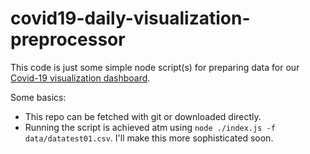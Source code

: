 # covid19-daily-visualization-preprocessor

This code is just some simple node script(s) for preparing data for our [Covid-19 visualization dashboard](https://observablehq.com/@benracine/covid-19-cumulative-deaths-per-thousand-us-counties).

Some basics:
- This repo can be fetched with git or downloaded directly.
- Running the script is achieved atm using `node ./index.js -f data/datatest01.csv`. I'll make this more sophisticated soon.
